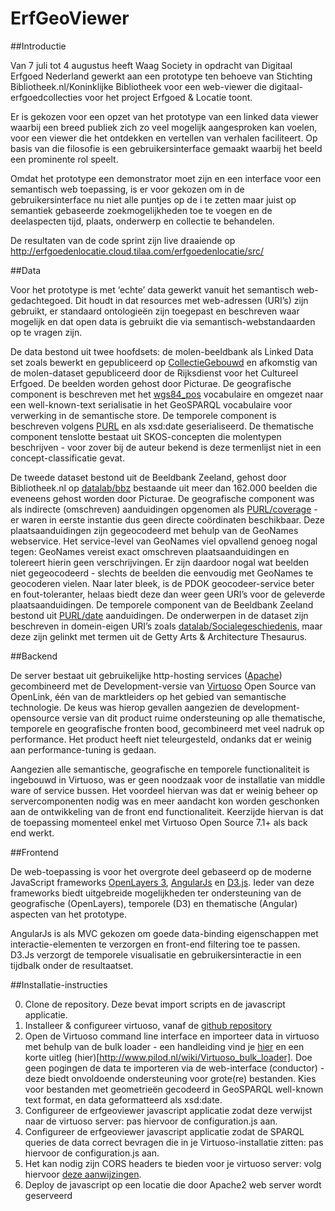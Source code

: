 ErfGeoViewer
================

##Introductie

Van 7 juli tot 4 augustus heeft Waag Society in opdracht van Digitaal Erfgoed Nederland gewerkt aan een prototype ten behoeve van Stichting Bibliotheek.nl/Koninklijke Bibliotheek voor een web-viewer die digitaal-erfgoedcollecties voor het project Erfgoed & Locatie toont. 

Er is gekozen voor een opzet van het prototype van een linked data viewer waarbij een breed publiek zich zo veel mogelijk aangesproken kan voelen, voor een viewer die het ontdekken en vertellen van verhalen faciliteert. Op basis van die filosofie is een gebruikersinterface gemaakt waarbij het beeld een prominente rol speelt.

Omdat het prototype een demonstrator moet zijn en een interface voor een semantisch web toepassing, is er voor gekozen om in de gebruikersinterface nu niet alle puntjes op de i te zetten maar juist op semantiek gebaseerde zoekmogelijkheden toe te voegen en de deelaspecten tijd, plaats, onderwerp en collectie te behandelen.

De resultaten van de code sprint zijn live draaiende op  http://erfgoedenlocatie.cloud.tilaa.com/erfgoedenlocatie/src/

##Data

Voor het prototype is met ‘echte’ data gewerkt vanuit het semantisch web-gedachtegoed. Dit houdt in dat resources met web-adressen (URI’s) zijn gebruikt, er standaard ontologieën zijn toegepast en beschreven waar mogelijk en dat open data is gebruikt die via semantisch-webstandaarden op te vragen zijn.

De data bestond uit twee hoofdsets: de molen-beeldbank als Linked Data set zoals bewerkt en gepubliceerd op [CollectieGebouwd](http://data.metamatter.nl/molens/Collectiegebouwd) en afkomstig van de molen-dataset gepubliceerd door de Rijksdienst voor het Cultureel Erfgoed. De beelden worden gehost door Picturae. De geografische component is beschreven met het  [wgs84_pos](http://www.w3.org/2003/01/geo/wgs84_pos) vocabulaire en omgezet naar een well-known-text serialisatie in het GeoSPARQL vocabulaire voor verwerking in de semantische store. De temporele component is beschreven volgens [PURL](http://purl.org/dc/elements/1.1/date) en als xsd:date geserialiseerd. De thematische component tenslotte bestaat uit SKOS-concepten die molentypen beschrijven - voor zover bij de auteur bekend is deze termenlijst niet in een concept-classificatie gevat. 

De tweede dataset bestond uit de Beeldbank Zeeland, gehost door Bibliotheek.nl op [datalab/bbz](http://datalab.bibliotheek.nl/pubby/page/bbz/) bestaande uit meer dan 162.000 beelden die eveneens gehost worden door Picturae. De geografische component was als indirecte (omschreven) aanduidingen opgenomen als [PURL/coverage](http://purl.org/dc/terms/coverage) - er waren in eerste instantie dus geen directe coördinaten beschikbaar. Deze plaatsaanduidingen zijn gegeocodeerd met behulp van de GeoNames webservice. Het service-level van GeoNames viel opvallend genoeg nogal tegen: GeoNames vereist exact omschreven plaatsaanduidingen en tolereert hierin geen verschrijvingen. Er zijn daardoor nogal wat beelden niet gegeocodeerd - slechts de beelden die eenvoudig met GeoNames te geocoderen vielen. Naar later bleek, is de PDOK geocodeer-service beter en fout-toleranter, helaas biedt deze dan weer geen URI’s voor de geleverde plaatsaanduidingen. De temporele component van de Beeldbank Zeeland bestond uit [PURL/date](http://purl.org/dc/terms/date) aanduidingen. De onderwerpen in de dataset zijn beschreven in domein-eigen URI’s zoals [datalab/Socialegeschiedenis](http://datalab.bibliotheek.nl/pubby/bbz/Socialegeschiedenis), maar deze zijn gelinkt met termen uit de Getty Arts & Architecture Thesaurus. 

##Backend

De server bestaat uit gebruikelijke http-hosting services ([Apache](https://httpd.apache.org/)) gecombineerd met de Development-versie van [Virtuoso](https://github.com/openlink/virtuoso-opensource) Open Source van OpenLink, één van de marktleiders op het gebied van semantische technologie. De keus was hierop gevallen aangezien de development-opensource versie van dit product ruime ondersteuning op alle thematische, temporele en geografische fronten bood, gecombineerd met veel nadruk op performance. Het product heeft niet teleurgesteld, ondanks dat er weinig aan performance-tuning is gedaan. 

Aangezien alle semantische, geografische en temporele functionaliteit is ingebouwd in Virtuoso, was er geen noodzaak voor de installatie van middle ware of service bussen. Het voordeel hiervan was dat er weinig beheer op servercomponenten nodig was en meer aandacht kon worden geschonken aan de ontwikkeling van de front end functionaliteit. Keerzijde hiervan is dat de toepassing momenteel enkel met Virtuoso Open Source 7.1+ als back end werkt.

##Frontend

De web-toepassing is voor het overgrote deel gebaseerd op de moderne JavaScript frameworks [OpenLayers 3](http://ol3js.org/), [AngularJs](https://angularjs.org/) en [D3.js](http://d3js.org/). Ieder van deze frameworks biedt uitgebreide mogelijkheden ter ondersteuning van de geografische (OpenLayers), temporele (D3) en thematische (Angular) aspecten van het prototype. 

AngularJs is als MVC gekozen om goede data-binding eigenschappen met interactie-elementen te verzorgen en front-end filtering toe te passen. D3.Js verzorgt de temporele visualisatie en gebruikersinteractie in een tijdbalk onder de resultaatset.

##Installatie-instructies

0. Clone de repository. Deze bevat import scripts en de javascript applicatie.
1. Installeer & configureer virtuoso, vanaf de [github repository](https://github.com/openlink/virtuoso-opensource)
2. Open de Virtuoso command line interface en importeer data in virtuoso met behulp van de bulk loader - een handleiding vind je [hier](http://virtuoso.openlinksw.com/dataspace/doc/dav/wiki/Main/VirtBulkRDFLoader) en een korte uitleg (hier)[http://www.pilod.nl/wiki/Virtuoso_bulk_loader]. Doe geen pogingen de data te importeren via de web-interface (conductor) - deze biedt onvoldoende ondersteuning voor grote(re) bestanden. Kies voor bestanden met geometrieën gecodeerd in GeoSPARQL well-known text format, en data geformatteerd als xsd:date.
3. Configureer de erfgeoviewer javascript applicatie zodat deze verwijst naar de virtuoso server: pas hiervoor de configuration.js aan. 
4. Configureer de erfgeoviewer javascript applicatie zodat de SPARQL queries de data correct bevragen die in je Virtuoso-installatie zitten: pas hiervoor de configuration.js aan. 
5. Het kan nodig zijn CORS headers te bieden voor je virtuoso server: volg hiervoor [deze aanwijzingen](http://virtuoso.openlinksw.com/dataspace/doc/dav/wiki/Main/VirtTipsAndTricksCORsEnableSPARQLURLs).
6. Deploy de javascript op een locatie die door Apache2 web server wordt geserveerd
